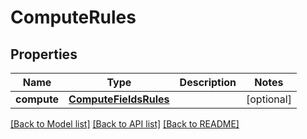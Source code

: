 # ComputeRules

## Properties
Name | Type | Description | Notes
------------ | ------------- | ------------- | -------------
**compute** | [**ComputeFieldsRules**](ComputeFieldsRules.md) |  | [optional] 

[[Back to Model list]](../README.md#documentation-for-models) [[Back to API list]](../README.md#documentation-for-api-endpoints) [[Back to README]](../README.md)

